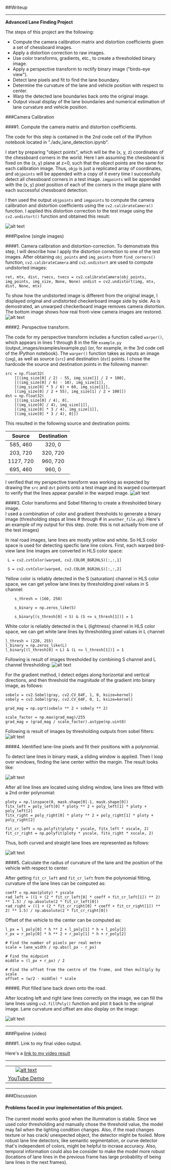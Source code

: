 ##Writeup 

---

**Advanced Lane Finding Project**

The steps of this project are the following:

* Compute the camera calibration matrix and distortion coefficients given a set of chessboard images.
* Apply a distortion correction to raw images.
* Use color transforms, gradients, etc., to create a thresholded binary image.
* Apply a perspective transform to rectify binary image ("birds-eye view").
* Detect lane pixels and fit to find the lane boundary.
* Determine the curvature of the lane and vehicle position with respect to center.
* Warp the detected lane boundaries back onto the original image.
* Output visual display of the lane boundaries and numerical estimation of lane curvature and vehicle position.

[//]: # (Image References)


[image2]: ./test_images/test1.jpg "Road Transformed"
[corner]: ./examples/corners.png "Binary Example"
[undist]: ./examples/undistorted.png "Warp Example"

[warped]: ./examples/warped.png "Binary Example"
[color]: ./examples/color_threshold.png "Warp Example"
[sobel]: ./examples/sobel_threshold.png "Binary Example"
[combine]: ./examples/combine_threshold.png "Warp Example"

[fitted]: ./examples/fitted_line.png "Fit Visual"
[polyfit]: ./examples/polyfit.png "Output"
[output]: ./examples/output.png "Output"
[youtube]: ./examples/youtube.png "Output"
[video1]: ./project_video.mp4 "Video"


###Camera Calibration

####1. Compute the camera matrix and distortion coefficients.

The code for this step is contained in the 2nd code cell of the IPython notebook located in "./adv_lane_detection.ipynb".  

I start by preparing "object points", which will be the (x, y, z) coordinates of the chessboard corners in the world. Here I am assuming the chessboard is fixed on the (x, y) plane at z=0, such that the object points are the same for each calibration image.  Thus, `objp` is just a replicated array of coordinates, and `objpoints` will be appended with a copy of it every time I successfully detect all chessboard corners in a test image.  `imgpoints` will be appended with the (x, y) pixel position of each of the corners in the image plane with each successful chessboard detection.  

I then used the output `objpoints` and `imgpoints` to compute the camera calibration and distortion coefficients using the `cv2.calibrateCamera()` function.  I applied this distortion correction to the test image using the `cv2.undistort()` function and obtained this result: 

![alt text][corner]

###Pipeline (single images)

####1. Camera calibration and distortion-correction.
To demonstrate this step, I will describe how I apply the distortion correction to one of the test images.  After obtaining `obj_points` and `img_points` from `find_corners()` function, `cv2.calibrateCamera` and `cv2.undistort` are used to compute undistorted images:

`ret, mtx, dist, rvecs, tvecs = cv2.calibrateCamera(obj_points, img_points, img_size, None, None)
    undist = cv2.undistort(img, mtx, dist, None, mtx)`


To show how the undistorted image is different from the original image, I displayed original and undistorted checkerboard image side by side. As is demostrated, an unwarped checkerboard image removes camera distortion. The bottom image shows how real front-view camera images are restored. 
![alt text][undist]

####2. Perspective transform.

The code for my perspective transform includes a function called `warper()`, which appears in lines 1 through 8 in the file `example.py` (output_images/examples/example.py) (or, for example, in the 3rd code cell of the IPython notebook).  The `warper()` function takes as inputs an image (`img`), as well as source (`src`) and destination (`dst`) points.  I chose the hardcode the source and destination points in the following manner:

```
src = np.float32(
    [[(img_size[0] / 2) - 55, img_size[1] / 2 + 100],
    [((img_size[0] / 6) - 10), img_size[1]],
    [(img_size[0] * 5 / 6) + 60, img_size[1]],
    [(img_size[0] / 2 + 55), img_size[1] / 2 + 100]])
dst = np.float32(
    [[(img_size[0] / 4), 0],
    [(img_size[0] / 4), img_size[1]],
    [(img_size[0] * 3 / 4), img_size[1]],
    [(img_size[0] * 3 / 4), 0]])

```
This resulted in the following source and destination points:

| Source        | Destination   | 
|:-------------:|:-------------:| 
| 585, 460      | 320, 0        | 
| 203, 720      | 320, 720      |
| 1127, 720     | 960, 720      |
| 695, 460      | 960, 0        |

I verified that my perspective transform was working as expected by drawing the `src` and `dst` points onto a test image and its warped counterpart to verify that the lines appear parallel in the warped image.
![alt text][warped]

####3. Color transforms and Sobel filtering to create a thresholded binary image.  
I used a combination of color and gradient thresholds to generate a binary image (thresholding steps at lines # through # in `another_file.py`).  Here's an example of my output for this step.  (note: this is not actually from one of the test images)

In real road images, lane lines are mostly yellow and white. So HLS color space is used for detecting specfic lane line colors. First, each warped bird-view lane line images are converted in HLS color space:

` L = cv2.cvtColor(warped, cv2.COLOR_BGR2HLS)[:,:,1]`

` S = cv2.cvtColor(warped, cv2.COLOR_BGR2HLS)[:,:,2]`

Yellow color is reliably detected in the S (saturation) channel in HLS color space, we can get yellow lane lines by thresholding pixel values in S channel:

`    s_thresh = (160, 250)`

`    s_binary = np.zeros_like(S)`

`    s_binary[(s_thresh[0] < S) & (S <= s_thresh[1])] = 1`

White color is reliably detected in the L (lightness) channel in HLS color space, we can get white lane lines by thresholding pixel values in L channel:

    l_thresh = (220, 255)
    l_binary = np.zeros_like(L)
    l_binary[(l_thresh[0] < L) & (L <= l_thresh[1])] = 1

Following is result of images thresholded by combining S channel and L channel thresholding:
![alt text][color]

For the gradient method, I detect edges along horizontal and vertical directions, and then threshold the magnitude of the gradient into binary image, as follows:

    sobelx = cv2.Sobel(gray, cv2.CV_64F, 1, 0, ksize=kernel)
    sobely = cv2.Sobel(gray, cv2.CV_64F, 0, 1, ksize=kernel)
    
    grad_mag = np.sqrt(sobelx ** 2 + sobely ** 2)
    
    scale_factor = np.max(grad_mag)/255 
    grad_mag = (grad_mag / scale_factor).astype(np.uint8) 

Following is result of images by thresholding outputs from sobel filters:
![alt text][sobel]



####4. Identified lane-line pixels and fit their positions with a polynomial.

To detect lane lines in binary mask, a sliding window is applied. Then I loop over windows, finding the lane center within the margin. The result looks like:

![alt text][fitted]

After all line lines are located using sliding window, lane lines are fitted with a 2nd order polynomial:

    ploty = np.linspace(0, mask.shape[0]-1, mask.shape[0])
    fitx_left = poly_left[0] * ploty ** 2 + poly_left[1] * ploty + poly_left[2]
    fitx_right = poly_right[0] * ploty ** 2 + poly_right[1] * ploty + poly_right[2]
    
    fit_cr_left = np.polyfit(ploty * yscale, fitx_left * xscale, 2)
    fit_cr_right = np.polyfit(ploty * yscale, fitx_right * xscale, 2)

Thus, both curved and straight lane lines are represented as follows:

![alt text][polyfit]

####5. Calculate the radius of curvature of the lane and the position of the vehicle with respect to center.

After getting `fit_cr_left` and `fit_cr_left` from the polynomial fitting, curvature of the lane lines can be computed as:

    coeff = np.max(ploty) * yscale
    rad_left = ((1 + (2 * fit_cr_left[0] * coeff + fit_cr_left[1]) ** 2) ** 1.5) / np.absolute(2 * fit_cr_left[0])
    rad_right = ((1 + (2 * fit_cr_right[0] * coeff + fit_cr_right[1]) ** 2) ** 1.5) / np.absolute(2 * fit_cr_right[0])

Offset of the vehicle to the center can be computed as: 

    l_px = l_poly[0] * h ** 2 + l_poly[1] * h + l_poly[2]
    r_px = r_poly[0] * h ** 2 + r_poly[1] * h + r_poly[2]
    
    # Find the number of pixels per real metre
    scale = lane_width / np.abs(l_px - r_px)
    
    # Find the midpoint
    middle = (l_px + r_px) / 2
    
    # Find the offset from the centre of the frame, and then multiply by scale
    offset = (w/2 - middle) * scale

####6. Plot filled lane back down onto the road.

After locating left and right lane lines correctly on the image, we can fill the lane lines using `cv2.fillPoly()` function and plot it back to the original image. Lane curvature and offset are also display on the image:

![alt text][output]

---

###Pipeline (video)

####1. Link to my final video output.

Here's a [link to my video result](./project_video.mp4)

---
| ||
|:--------:|:------------:|
|[![alt text][youtube]](https://youtu.be/PKwybqKYoZQ)|
|[YouTube Demo](https://youtu.be/PKwybqKYoZQ)|

---

###Discussion

#### Problems faced in your implementation of this project.  

The current model works good when the illumination is stable. Since we used color thresholding and manually chose the threshold value, the model may fail when the lighting condition changes. Also, if the road changes texture or has crack/ unexpected object, the detector might be fooled. More robust lane line detectors, like semantic segmentation, or curve detector that's independent of colors, might be helpful to incrase accuracy. Also, temporal information could also be consider to make the model more robust (locations of lane lines in the previous frame has large probability of being lane lines in the next frames). 



